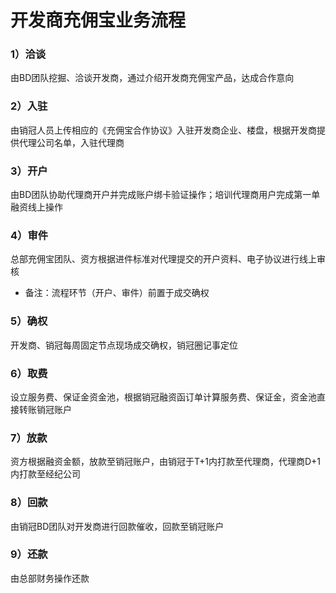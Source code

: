 # 开发商充佣宝业务流程

### 1）洽谈

由BD团队挖掘、洽谈开发商，通过介绍开发商充佣宝产品，达成合作意向

### 2）入驻

由销冠人员上传相应的《充佣宝合作协议》入驻开发商企业、楼盘，根据开发商提供代理公司名单，入驻代理商

### 3）开户

由BD团队协助代理商开户并完成账户绑卡验证操作；培训代理商用户完成第一单融资线上操作

### 4）审件

总部充佣宝团队、资方根据进件标准对代理提交的开户资料、电子协议进行线上审核

* 备注：流程环节（开户、审件）前置于成交确权

### 5）确权

开发商、销冠每周固定节点现场成交确权，销冠圈记事定位

### 6）取费

设立服务费、保证金资金池，根据销冠融资函订单计算服务费、保证金，资金池直接转账销冠账户

### 7）放款

资方根据融资金额，放款至销冠账户，由销冠于T+1内打款至代理商，代理商D+1内打款至经纪公司

### 8）回款

由销冠BD团队对开发商进行回款催收，回款至销冠账户

### 9）还款

由总部财务操作还款


